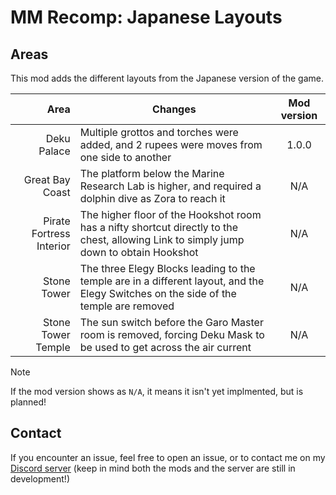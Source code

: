 # MM Recomp: Japanese Layouts

## Areas

This mod adds the different layouts from the Japanese version of the game.

|                     Area | Changes                                                                                                                                | Mod version |
| -----------------------: | -------------------------------------------------------------------------------------------------------------------------------------- | :---------: |
|              Deku Palace | Multiple grottos and torches were added, and 2 rupees were moves from one side to another                                              |    1.0.0    |
|          Great Bay Coast | The platform below the Marine Research Lab is higher, and required a dolphin dive as Zora to reach it                                  |     N/A     |
| Pirate Fortress Interior | The higher floor of the Hookshot room has a nifty shortcut directly to the chest, allowing Link to simply jump down to obtain Hookshot |     N/A     |
|              Stone Tower | The three Elegy Blocks leading to the temple are in a different layout, and the Elegy Switches on the side of the temple are removed   |     N/A     |
|       Stone Tower Temple | The sun switch before the Garo Master room is removed, forcing Deku Mask to be used to get across the air current                      |     N/A     |

> [!NOTE]
> If the mod version shows as `N/A`, it means it isn't yet implmented, but is planned!

## Contact

If you encounter an issue, feel free to open an issue, or to contact me on my [Discord server](https://discord.gg/DEZzYzk7Uw) (keep in mind both the mods and the server are still in development!)
